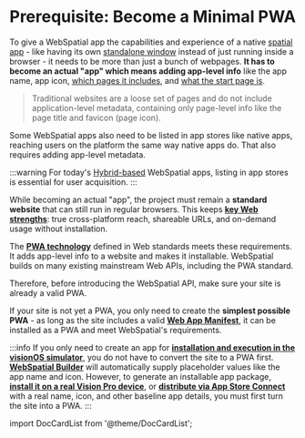 # Prerequisite: Become a Minimal PWA

To give a WebSpatial app the capabilities and experience of a native [spatial app](/docs/core-concepts/shared-space-and-spatial-apps#spatial-apps) - like having its own [standalone window](/docs/core-concepts/scenes-and-spatial-layouts#scene-menu) instead of just running inside a browser - it needs to be more than just a bunch of webpages. **It has to become an actual "app" which means adding app-level info** like the app name, app icon, [which pages it includes](/docs/development-guide/enabling-webspatial-in-web-projects/prerequisite-become-a-minimal-pwa/add-web-app-manifest#scope), and [what the start page is](/docs/core-concepts/scenes-and-spatial-layouts#start-scene).

> Traditional websites are a loose set of pages and do not include application-level metadata, containing only page-level info like the page title and favicon (page icon).

Some WebSpatial apps also need to be listed in app stores like native apps, reaching users on the platform the same way native apps do. That also requires adding app-level metadata.

:::warning
For today's [Hybrid-based](/docs/core-concepts/unique-concepts-in-webspatial#webspatial-sdk) WebSpatial apps, listing in app stores is essential for user acquisition.
:::

While becoming an actual "app", the project must remain a **standard website** that can still run in regular browsers. This keeps [**key Web strengths**](https://developer.picoxr.com/document/web/introduce-power-of-web/): true cross-platform reach, shareable URLs, and on-demand usage without installation.

The **[PWA technology](https://web.dev/explore/progressive-web-apps)** defined in Web standards meets these requirements. It adds app-level info to a website and makes it installable. WebSpatial builds on many existing mainstream Web APIs, including the PWA standard.

Therefore, before introducing the WebSpatial API, make sure your site is already a valid PWA.

If your site is not yet a PWA, you only need to create the **simplest possible PWA** - as long as the site includes a valid [**Web App Manifest**](/docs/development-guide/enabling-webspatial-in-web-projects/prerequisite-become-a-minimal-pwa/add-web-app-manifest), it can be installed as a PWA and meet WebSpatial's requirements.

:::info
If you only need to create an app for [**installation and execution in the visionOS simulator**](/docs/development-guide/enabling-webspatial-in-web-projects/step-2-add-build-tool-for-packaged-webspatial-apps#run), you do not have to convert the site to a PWA first. [**WebSpatial Builder**](/docs/development-guide/enabling-webspatial-in-web-projects/step-2-add-build-tool-for-packaged-webspatial-apps) will automatically supply placeholder values like the app name and icon.
However, to generate an installable app package, [**install it on a real Vision Pro device**](/docs/development-guide/enabling-webspatial-in-web-projects/step-2-add-build-tool-for-packaged-webspatial-apps#build), or [**distribute via App Store Connect**](/docs/development-guide/enabling-webspatial-in-web-projects/step-2-add-build-tool-for-packaged-webspatial-apps#publish) with a real name, icon, and other baseline app details, you must first turn the site into a PWA.
:::

import DocCardList from '@theme/DocCardList';

<DocCardList />
